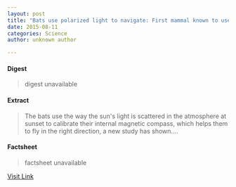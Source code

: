 ```yaml
---
layout: post
title: "Bats use polarized light to navigate: First mammal known to use polarization patterns in the sky to navigate"
date: 2015-08-11
categories: Science
author: unknown author

---
```



#### Digest
>digest unavailable

#### Extract
>The bats use the way the sun's light is scattered in the atmosphere at sunset to calibrate their internal magnetic compass, which helps them to fly in the right direction, a new study has shown....

#### Factsheet
>factsheet unavailable

[Visit Link](http://feeds.sciencedaily.com/~r/sciencedaily/~3/URk4Tzy0pfQ/140722111838.htm)


